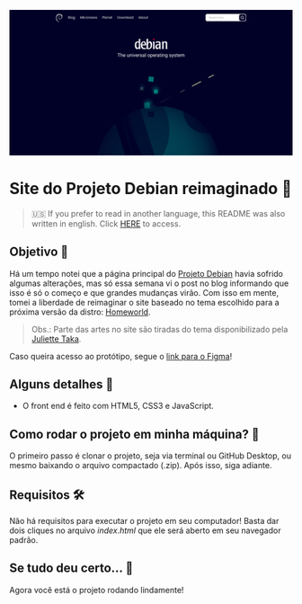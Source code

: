![Site do Projeto Debian reimaginado](redme-images/cover.png)

# Site do Projeto Debian reimaginado :penguin:

> :us: If you prefer to read in another language, this README was also written in english. Click [HERE](/README.md) to access.

## Objetivo :dart:

Há um tempo notei que a página principal do [Projeto Debian](https://www.debian.org/) havia sofrido algumas alterações, mas só essa semana vi o post no blog informando que isso é só o começo e que grandes mudanças virão. Com isso em mente, tomei a liberdade de reimaginar o site baseado no tema escolhido para a próxima versão da distro: [Homeworld](https://github.com/julietteTaka/homeworld).

> Obs.: Parte das artes no site são tiradas do tema disponibilizado pela [Juliette Taka](https://github.com/julietteTaka).

Caso queira acesso ao protótipo, segue o [link para o Figma](https://www.figma.com/file/Vc2LzPSqGThTRCIgfa5ibf/Debian-Website-Reimagined?node-id=0%3A1)!

## Alguns detalhes :scroll:

* O front end é feito com HTML5, CSS3 e JavaScript.

## Como rodar o projeto em minha máquina? :thinking:

O primeiro passo é clonar o projeto, seja via terminal ou GitHub Desktop, ou mesmo baixando o arquivo compactado (.zip). Após isso, siga  adiante.

## Requisitos :hammer_and_wrench:

Não há requisitos para executar o projeto em seu computador! Basta dar dois cliques no arquivo *index.html* que ele será aberto em seu navegador padrão.

## Se tudo deu certo... :tada:

Agora você está o projeto rodando lindamente!
